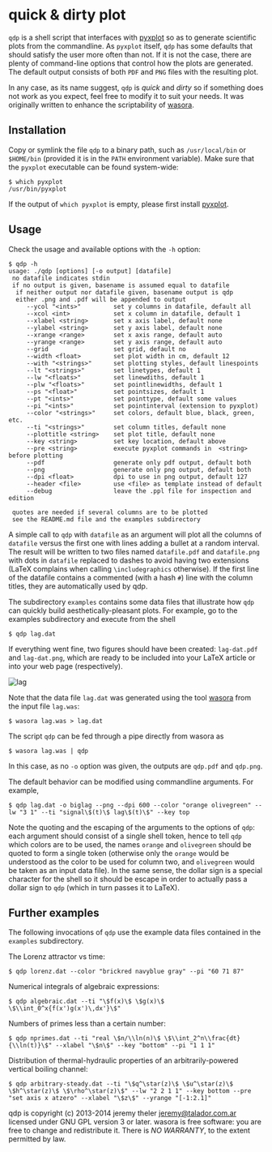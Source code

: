 quick & dirty plot
==================

`qdp` is a shell script that interfaces with [pyxplot](http://pyxplot.org.uk)
so as to generate scientific plots from the commandline. As `pyxplot`
itself, `qdp` has some defaults that should satisfy the user more often
than not. If it is not the case, there are plenty of command-line options
that control how the plots are generated. The default output consists of both
`PDF` and `PNG` files with the resulting plot.

In any case, as its name suggest, `qdp` is _quick_ and _dirty_ so if
something does not work as you expect, feel free to modify it to suit
your needs. It was originally written to enhance the scriptability of
[wasora](http://www.talador.com.ar/jeremy/wasora).

Installation
------------

Copy or symlink the file `qdp` to a binary path, such as `/usr/local/bin` or
`$HOME/bin` (provided it is in the `PATH` environment variable). Make sure
that the `pyxplot` executable can be found system-wide:

    $ which pyxplot
    /usr/bin/pyxplot

If the output of `which pyxplot` is empty, please first install 
[pyxplot](http://pyxplot.org.uk).

Usage
-----

Check the usage and available options with the `-h` option:

    $ qdp -h
    usage: ./qdp [options] [-o output] [datafile]
     no datafile indicates stdin
     if no output is given, basename is assumed equal to datafile
      if neither output nor datafile given, basename output is qdp
      either .png and .pdf will be appended to output
         --ycol "<ints>"         set y columns in datafile, default all
         --xcol <int>            set x column in datafile, default 1
         --xlabel <string>       set x axis label, default none
         --ylabel <string>       set y axis label, default none
         --xrange <range>        set x axis range, default auto
         --yrange <range>        set y axis range, default auto
         --grid                  set grid, default no
         --width <float>         set plot width in cm, default 12
         --with "<strings>"      set plotting styles, default linespoints
         --lt "<strings>"        set linetypes, default 1
         --lw "<floats>"         set linewdiths, default 1
         --plw "<floats>"        set pointlinewidths, default 1
         --ps "<float>"          set pointsizes, default 1
         --pt "<ints>"           set pointtype, default some values
         --pi "<ints>"           set pointinterval (extension to pyxplot)
         --color "<strings>"     set colors, default blue, black, green, etc.
         --ti "<strings>"        set column titles, default none
         --plottitle <string>    set plot title, default none
         --key <string>          set key location, default above
         --pre <string>          execute pyxplot commands in  <string> before plotting
         --pdf                   generate only pdf output, default both
         --png                   generate only png output, default both
         --dpi <float>           dpi to use in png output, default 127
         --header <file>         use <file> as template instead of default
         --debug                 leave the .ppl file for inspection and edition

     quotes are needed if several columns are to be plotted
     see the README.md file and the examples subdirectory


A simple call to `qdp` with `datafile` as an argument will plot all the
columns of `datafile` versus the first one with lines adding a bullet at a
random interval. The result will be written to two files named `datafile.pdf`
and `datafile.png` with dots in `datafile` replaced to dashes to avoid having
two extensions (LaTeX complains when calling `\includegraphics` otherwise).
If the first line of the datafile contains a commented (with a hash `#`) line
with the column titles, they are automatically used by qdp.

The subdirectory `examples` contains some data files that illustrate how
`qdp` can quickly build aesthetically-pleasant plots. For example, go to
the examples subdirectory and execute from the shell

    $ qdp lag.dat

If everything went fine, two figures should have been created: `lag-dat.pdf`
and `lag-dat.png`, which are ready to be included into your LaTeX article
or into your web page (respectively).

![lag](https://bytebucket.org/gtheler/qdp/raw/cb77fbdd0cbea6b2ed09dfd70aabee6fbf4cb4af/examples/lag-dat.png)
      
Note that the data file `lag.dat` 
was generated using the tool [wasora](http://www.talador.com.ar/jeremy/wasora/)
from the input file `lag.was`:

    $ wasora lag.was > lag.dat

The script `qdp` can be fed through a pipe directly from wasora as

    $ wasora lag.was | qdp

In this case, as no `-o` option was given, the outputs are `qdp.pdf` and
`qdp.png`.

The default behavior can be modified using commandline arguments.
For example,

    $ qdp lag.dat -o biglag --png --dpi 600 --color "orange olivegreen" --lw "3 1" --ti "signal\$(t)\$ lag\$(t)\$" --key top

Note the quoting and the escaping of the arguments to the options
of `qdp`: each argument should consist of a single shell token, hence to
tell `qdp` which colors are to be used, the names `orange` and `olivegreen`
should be quoted to form a single token (otherwise only the `orange` would be
understood as the color to be used for column two, and `olivegreen` would be
taken as an input data file). In the same sense, the dollar sign is a special
character for the shell so it should be escape in order to actually pass
a dollar sign to `qdp` (which in turn passes it to LaTeX).


Further examples
----------------

The following invocations of `qdp` use the example data files contained in the
`examples` subdirectory.


The Lorenz attractor vs time:

    $ qdp lorenz.dat --color "brickred navyblue gray" --pi "60 71 87"


Numerical integrals of algebraic expressions:

    $ qdp algebraic.dat --ti "\$f(x)\$ \$g(x)\$ \$\\int_0^x{f(x')g(x')\,dx'}\$"


Numbers of primes less than a certain number:

    $ qdp nprimes.dat --ti "real \$n/\\ln(n)\$ \$\\int_2^n\\frac{dt}{\\ln(t)}\$" --xlabel "\$n\$" --key "bottom" --pi "1 1 1"


Distribution of thermal-hydraulic properties of an arbitrarily-powered  vertical boiling channel:

    $ qdp arbitrary-steady.dat --ti "\$q^\star(z)\$ \$u^\star(z)\$ \$h^\star(z)\$ \$\rho^\star(z)\$" --lw "2 2 1 1" --key bottom --pre "set axis x atzero" --xlabel "\$z\$" --yrange "[-1:2.1]"



qdp is copyright (c) 2013-2014 jeremy theler <jeremy@talador.com.ar>
licensed under GNU GPL version 3 or later.
wasora is free software: you are free to change and redistribute it.
There is _NO WARRANTY_, to the extent permitted by law.
